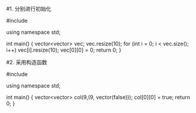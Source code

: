 #1. 分别进行初始化

#include<vector>

using namespace std;

int main()
{
    vector<vector<int>> vec;
    vec.resize(10);
    for (int i = 0; i < vec.size(); i++) vec[i].resize(10);
    vec[0][0] = 0;
    return 0;
}

 
#2. 采用构造函数

#include<vector>

using namespace std;

int main()
{
    vector<vector<bool>> col(9,(9, vector<bool>(false)));
    col[0][0] = true;
    return 0;
}
